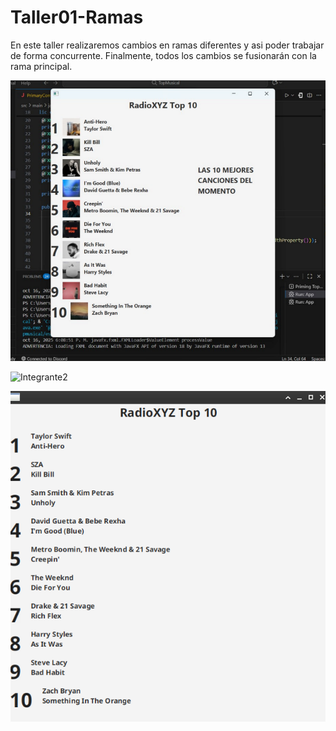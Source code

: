 # Taller01-Ramas
En este taller realizaremos cambios en ramas diferentes y asi poder trabajar de forma concurrente. Finalmente, todos los cambios se fusionarán con la rama principal.

![Imagen del Top 10](TopMusical/TopMusical/img/TOP10FOTO.png)


![Integrante2](https://github.com/user-attachments/assets/bf0bb923-faaf-452f-b64b-9d8047592fac)


![Integrante 3](muestra.png)


